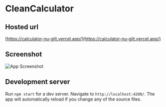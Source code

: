 # CleanCalculator

## Hosted url
[https://calculator-nu-gilt.vercel.app/](https://calculator-nu-gilt.vercel.app/)

## Screenshot

![App Screenshot](https://i.ibb.co/CJ7sBxm/calculator.png)

## Development server

Run `npm start` for a dev server. Navigate to `http://localhost:4200/`. The app will automatically reload if you change any of the source files.
